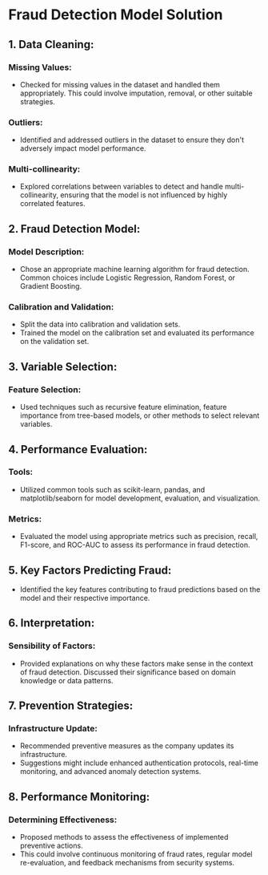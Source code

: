 # Fraud Detection Model Solution

## 1. Data Cleaning:

### Missing Values:
- Checked for missing values in the dataset and handled them appropriately. This could involve imputation, removal, or other suitable strategies.

### Outliers:
- Identified and addressed outliers in the dataset to ensure they don't adversely impact model performance.

### Multi-collinearity:
- Explored correlations between variables to detect and handle multi-collinearity, ensuring that the model is not influenced by highly correlated features.

## 2. Fraud Detection Model:

### Model Description:
- Chose an appropriate machine learning algorithm for fraud detection. Common choices include Logistic Regression, Random Forest, or Gradient Boosting.

### Calibration and Validation:
- Split the data into calibration and validation sets.
- Trained the model on the calibration set and evaluated its performance on the validation set.

## 3. Variable Selection:

### Feature Selection:
- Used techniques such as recursive feature elimination, feature importance from tree-based models, or other methods to select relevant variables.

## 4. Performance Evaluation:

### Tools:
- Utilized common tools such as scikit-learn, pandas, and matplotlib/seaborn for model development, evaluation, and visualization.

### Metrics:
- Evaluated the model using appropriate metrics such as precision, recall, F1-score, and ROC-AUC to assess its performance in fraud detection.

## 5. Key Factors Predicting Fraud:

- Identified the key features contributing to fraud predictions based on the model and their respective importance.

## 6. Interpretation:

### Sensibility of Factors:
- Provided explanations on why these factors make sense in the context of fraud detection. Discussed their significance based on domain knowledge or data patterns.

## 7. Prevention Strategies:

### Infrastructure Update:
- Recommended preventive measures as the company updates its infrastructure.
- Suggestions might include enhanced authentication protocols, real-time monitoring, and advanced anomaly detection systems.

## 8. Performance Monitoring:

### Determining Effectiveness:
- Proposed methods to assess the effectiveness of implemented preventive actions.
- This could involve continuous monitoring of fraud rates, regular model re-evaluation, and feedback mechanisms from security systems.
